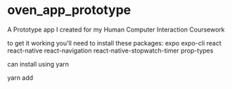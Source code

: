 # oven_app_prototype
A Prototype app I created for my Human Computer Interaction Coursework

to get it working you'll need to install these packages:
expo
expo-cli
react
react-native
react-navigation
react-native-stopwatch-timer
prop-types

can install using yarn

yarn add <package name>
